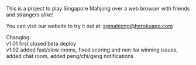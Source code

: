This is a project to play Singapore Mahjong over a web browser with friends and strangers alike!

You can visit our website to try it out at: sgmahjong@herokuapp.com





Changlog: <br/>
v1.01 first closed beta deploy <br/>
v1.02 added fast/slow rooms, fixed scoring and non-tai winning issues, added chat room, added peng/chi/gang notifications
